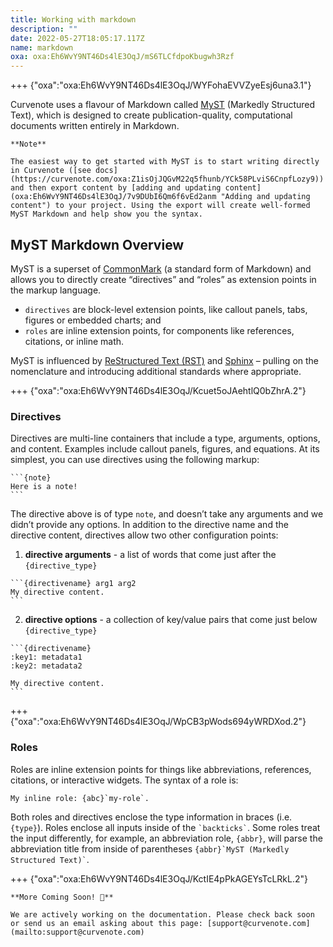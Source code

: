 ```yaml
---
title: Working with markdown
description: ""
date: 2022-05-27T18:05:17.117Z
name: markdown
oxa: oxa:Eh6WvY9NT46Ds4lE3OqJ/mS6TLCfdpoKbugwh3Rzf
---
```


+++ {"oxa":"oxa:Eh6WvY9NT46Ds4lE3OqJ/WYFohaEVVZyeEsj6una3.1"}

Curvenote uses a flavour of Markdown called [MyST](https://myst.tools/) (Markedly Structured Text), which is designed to create publication-quality, computational documents written entirely in Markdown.

````{important}
**Note**

The easiest way to get started with MyST is to start writing directly in Curvenote ([see docs](https://curvenote.com/oxa:Z1isOjJQGvM22q5fhunb/YCk58PLviS6CnpfLozy9)) and then export content by [adding and updating content](oxa:Eh6WvY9NT46Ds4lE3OqJ/7v9DUbI6Qm6f6vEd2anm "Adding and updating content") to your project. Using the export will create well-formed MyST Markdown and help show you the syntax.

````

## MyST Markdown Overview

MyST is a superset of [CommonMark](https://commonmark.org/) (a standard form of Markdown) and allows you to directly create “directives” and “roles” as extension points in the markup language.

- `directives` are block-level extension points, like callout panels, tabs, figures or embedded charts; and
- `roles` are inline extension points, for components like references, citations, or inline math.

MyST is influenced by [ReStructured Text (RST)](https://en.wikipedia.org/wiki/ReStructuredText) and [Sphinx](https://www.sphinx-doc.org/) – pulling on the nomenclature and introducing additional standards where appropriate.

+++ {"oxa":"oxa:Eh6WvY9NT46Ds4lE3OqJ/Kcuet5oJAehtlQ0bZhrA.2"}

### Directives

Directives are multi-line containers that include a type, arguments, options, and content. Examples include callout panels, figures, and equations. At its simplest, you can use directives using the following markup:

````text
```{note}
Here is a note!
```
````

The directive above is of type `note`, and doesn’t take any arguments and we didn’t provide any options. In addition to the directive name and the directive content, directives allow two other configuration points:

1) **directive arguments** - a list of words that come just after the `{directive_type}`

````text
```{directivename} arg1 arg2
My directive content.
```
````

2) **directive options** - a collection of key/value pairs that come just below `{directive_type}`

````text
```{directivename}
:key1: metadata1
:key2: metadata2

My directive content.
```
````

+++ {"oxa":"oxa:Eh6WvY9NT46Ds4lE3OqJ/WpCB3pWods694yWRDXod.2"}

### Roles

Roles are inline extension points for things like abbreviations, references, citations, or interactive widgets. The syntax of a role is:

```text
My inline role: {abc}`my-role`.
```

Both roles and directives enclose the type information in braces (i.e. `{type}`). Roles enclose all inputs inside of the `` `backticks` ``. Some roles treat the input differently, for example, an abbreviation role, `{abbr}`, will parse the abbreviation title from inside of parentheses `` {abbr}`MyST (Markedly Structured Text)` ``.

+++ {"oxa":"oxa:Eh6WvY9NT46Ds4lE3OqJ/KctIE4pPkAGEYsTcLRkL.2"}

````{important}
**More Coming Soon! 🚧**

We are actively working on the documentation. Please check back soon or send us an email asking about this page: [support@curvenote.com](mailto:support@curvenote.com)

````

